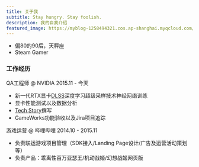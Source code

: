 ```yaml
---
title: 关于我
subtitle: Stay hungry. Stay foolish.
description: 我的自我介绍
featured_image: https://myblog-1258494321.cos.ap-shanghai.myqcloud.com/image/index/me_small_small.jpg
---
```


* 偏80的90后，天秤座
* Steam Gamer

### 工作经历

QA工程师 @ NVIDIA 
2015.11 - 今天

* 新一代RTX显卡[DLSS](https://www.nvidia.com/zh-cn/geforce/news/justice-online-geforce-rtx-ray-tracing-dlss/)深度学习超级采样技术神经网络训练
* 显卡性能测试以及数据分析
* [Tech Story](https://www.nvidia.com/zh-cn/geforce/news/)撰写
* GameWorks功能验收以及Jira项目追踪

游戏运营 @ 哔哩哔哩
2014.10 - 2015.11

* 负责联运游戏项目管理（SDK接入/Landing Page设计/广告及运营活动策划等）
* 负责产品：乖离性百万亚瑟王/机动战姬/幻想战姬网页版

